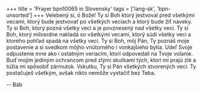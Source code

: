 +++
title = 'Prayer bpn10065 in Slovensky'
tags = ['lang-sk', 'bpn-unsorted']
+++
Velebený si, ó Bože! Ty si Boh ktorý jestvoval pred všetkými vecami, ktorý bude jestvovať po všetkých veciach a ktorý bude žiť naveky. Ty si Boh, ktorý pozná všetky veci a je povznesený nad všetky veci. Ty si Boh, ktorý milosrdne nakladá so všetkými vecami, ktorý súdi všetky veci a ktorého pohľad spadá na všetky veci. Ty si Boh, môj Pán, Ty poznáš moje postavenie a si svedkom môjho vnútorného i vonkajšieho bytia.
Udeľ Svoje odpustenie mne ako i ostatným veriacim, ktorí odpovedali na Tvoje volanie. Buď mojím jediným ochrancom pred zlými skutkami tých, ktorí mi prajú zlé a túžia mi spôsobiť zármutok. Vskutku, Ty si Pán všetkých stvorených vecí. Ty postačuješ všetkým, avšak nikto nemôže vystačiť bez Teba.

-- Báb
